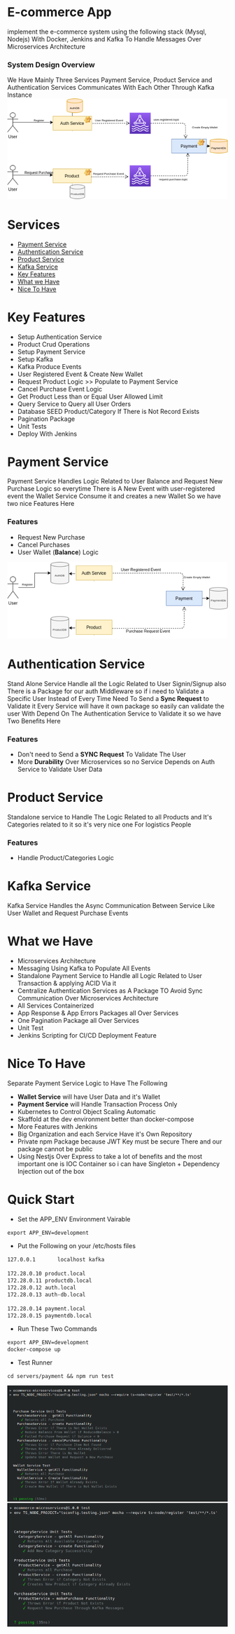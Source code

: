 # E-commerce App

implement the e-commerce system using the following stack (Mysql, Nodejs) With Docker, Jenkins and Kafka To Handle Messages Over Microservices Architecture

### System Design Overview

We Have Mainly Three Services Payment Service, Product Service and Authentication Services Communicates With Each Other Through
Kafka Instance
![SystemView](public/SystemView.png)

# Services

<!--ts-->

- [Payment Service](#payment-service)
- [Authentication Service](#authentication-service)
- [Product Service](#product-service)
- [Kafka Service](#kafka-service)
- [Key Features](#key-features)
- [What we Have](#what-we-have)
- [Nice To Have](#nice-to-have)

<!--te-->

# Key Features

- Setup Authentication Service
- Product Crud Operations
- Setup Payment Service
- Setup Kafka
- Kafka Produce Events
- User Registered Event & Create New Wallet
- Request Product Logic >> Populate to Payment Service
- Cancel Purchase Event Logic
- Get Product Less than or Equal User Allowed Limit
- Query Service to Query all User Orders
- Database SEED Product/Category If There is Not Record Exists
- Pagination Package
- Unit Tests
- Deploy With Jenkins

# Payment Service

Payment Service Handles Logic Related to User Balance and Request New Purchase Logic
so everytime There is A New Event with user-registered event
the Wallet Service Consume it and creates a new Wallet So we have two nice Features Here

### Features

- Request New Purchase
- Cancel Purchases
- User Wallet (**Balance**) Logic

![Wallet Logic](public/WalletLogic.png)

# Authentication Service

Stand Alone Service Handle all the Logic Related to User Signin/Signup
also There is a Package for our auth Middleware so if i need to Validate a Specific User
Instead of Every Time Need To Send a **Sync Request** to Validate it Every Service will have it own package so easily can validate the user
With Depend On The Authentication Service to Validate it so we have Two Benefits Here

### Features

- Don't need to Send a **SYNC Request** To Validate The User
- More **Durability** Over Microservices so no Service Depends on Auth Service to Validate User Data

# Product Service

Standalone service to Handle The Logic Related to all Products and It's Categories related to it
so it's very nice one For logistics People

### Features

- Handle Product/Categories Logic

# Kafka Service

Kafka Service Handles the Async Communication Between Service Like User Wallet and Request Purchase Events

# What we Have

- Microservices Architecture
- Messaging Using Kafka to Populate All Events
- Standalone Payment Service to Handle all Logic Related to User Transaction & applying ACID Via it
- Centralize Authentication Services as A Package TO Avoid Sync Communication Over Microservices Architecture
- All Services Containerized
- App Response & App Errors Packages all Over Services
- One Pagination Package all Over Services
- Unit Test
- Jenkins Scripting for CI/CD Deployment Feature

# Nice To Have

Separate Payment Service Logic to Have The Following

- **Wallet Service** will have User Data and it's Wallet
- **Payment Service** will Handle Transaction Process Only
- Kubernetes to Control Object Scaling Automatic
- Skaffold at the dev environment better than docker-compose
- More Features with Jenkins
- Big Organization and each Service Have it's Own Repository
- Private npm Package because JWT Key must be secure There and our package cannot be public
- Using Nestjs Over Express to take a lot of benefits and the most important one is IOC Container so i can have Singleton + Dependency Injection out of the box

# Quick Start

- Set the APP_ENV Environment Vairable

```
export APP_ENV=development
```

- Put the Following on your /etc/hosts files

```
127.0.0.1       localhost kafka

172.28.0.10 product.local
172.28.0.11 productdb.local
172.28.0.12 auth.local
172.28.0.13 auth-db.local

172.28.0.14 payment.local
172.28.0.15 paymentdb.local

```

- Run These Two Commands

```
export APP_ENV=development
docker-compose up

```

- Test Runner

```
cd servers/payment && npm run test
```

![simpleTest](public/simpleTest.png)
![simpleTest2](public/simpleTest2.png)
